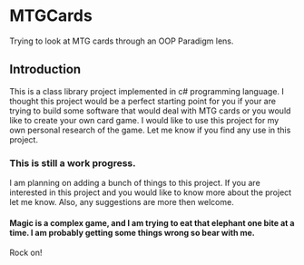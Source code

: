 # MTGCards
Trying to look at MTG cards through an OOP Paradigm lens.
## Introduction
This is a class library project implemented in c# programming language. I thought this project would be a perfect starting point for you if your are trying to build some software that would deal with MTG cards or you would like to create your own card game. I would like to use this project for my own personal research of the game. Let me know if you find any use in this project.
### This is still a work progress. 
I am planning on adding a bunch of things to this project. If you are interested in this project and you would like to know more about the project let me know. Also, any suggestions are more then welcome.
#### Magic is a complex game, and I am trying to eat that elephant one bite at a time. I am probably getting some things wrong so bear with me.
Rock on!

